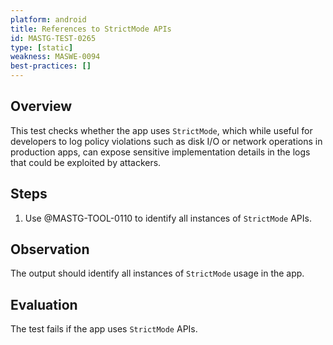 ```yaml
---
platform: android
title: References to StrictMode APIs
id: MASTG-TEST-0265
type: [static]
weakness: MASWE-0094
best-practices: []
---
```


## Overview

This test checks whether the app uses `StrictMode`, which while useful for developers to log policy violations such as disk I/O or network operations in production apps, can expose sensitive implementation details in the logs that could be exploited by attackers.

## Steps

1. Use @MASTG-TOOL-0110 to identify all instances of `StrictMode`
   APIs.

## Observation

The output should identify all instances of `StrictMode` usage in the app.

## Evaluation

The test fails if the app uses `StrictMode` APIs.